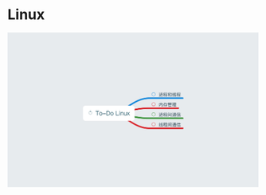 # Linux

![](https://github.com/xianfeng92/Awsome-Mind/blob/master/Linux/To-Do%20Linux.mindnode/QuickLook/Preview.jpg)
